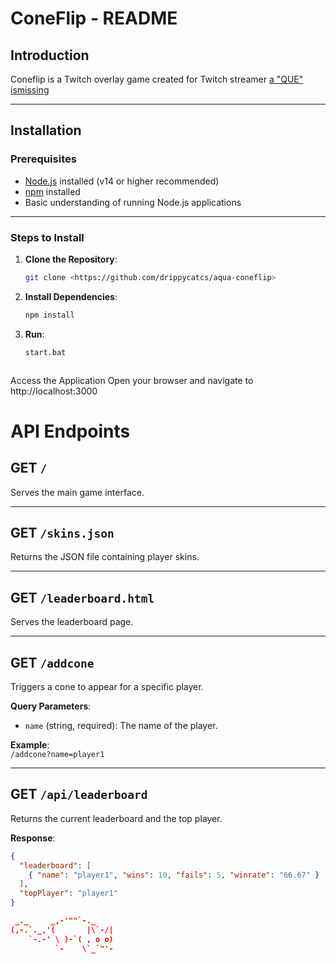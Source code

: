 # ConeFlip  - README

## Introduction

Coneflip is a Twitch overlay game created for Twitch streamer [a "QUE" ismissing](https://www.twitch.tv/aquaismissing)

---

## Installation

### Prerequisites

- [Node.js](https://nodejs.org/) installed (v14 or higher recommended)
- [npm](https://www.npmjs.com/) installed
- Basic understanding of running Node.js applications

---

### Steps to Install

1. **Clone the Repository**:
   ```bash
   git clone <https://github.com/drippycatcs/aqua-coneflip>
2. **Install Dependencies**:
    ```bash
    npm install
2. **Run**:
    ```bash
    start.bat



Access the Application
Open your browser and navigate to http://localhost:3000




# API Endpoints

## GET `/`
Serves the main game interface.

---

## GET `/skins.json`
Returns the JSON file containing player skins.

---

## GET `/leaderboard.html`
Serves the leaderboard page.

---

## GET `/addcone`
Triggers a cone to appear for a specific player.  

**Query Parameters**:  
- `name` (string, required): The name of the player.  

**Example**:  
`/addcone?name=player1`

---

## GET `/api/leaderboard`
Returns the current leaderboard and the top player.  

**Response**:  
```json
{
  "leaderboard": [
    { "name": "player1", "wins": 10, "fails": 5, "winrate": "66.67" }
  ],
  "topPlayer": "player1"
}
```
```json
 _._     _,-'""`-._
(,-.`._,'(       |\`-/|
    `-.-' \ )-`( , o o)
          `-    \`_`"'- 
